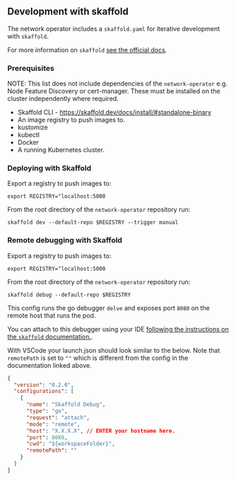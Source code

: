 ## Development with skaffold

The network operator includes a `skaffold.yaml` for iterative development with `skaffold`.

For more information on `skaffold` [see the official docs](https://skaffold.dev/).

### Prerequisites
NOTE: This list does not include dependencies of the `network-operator` e.g. Node Feature Discovery or cert-manager. These must be installed on the cluster independently where required.

- Skaffold CLI - https://skaffold.dev/docs/install/#standalone-binary
- An image registry to push images to.
- kustomize
- kubectl
- Docker
- A running Kubernetes cluster.

### Deploying with Skaffold

Export a registry to push images to:

`export REGISTRY="localhost:5000`

From the root directory of the `network-operator` repository run:

`skaffold dev --default-repo $REGISTRY --trigger manual`

### Remote debugging with Skaffold

Export a registry to push images to:

`export REGISTRY="localhost:5000`

From the root directory of the `network-operator` repository run:

`skaffold debug --default-repo $REGISTRY`

This config runs the go debugger `delve` and exposes port `8080` on the remote host that runs the pod.

You can attach to this debugger using your IDE [following the instructions on the `skaffold` documentation.](https://skaffold.dev/docs/workflows/debug/#detailed-debugger-configuration-and-setup). 

With VSCode your launch.json should look similar to the below. Note that `remotePath` is set to `""` which is different from the config in the documentation linked above.
```json
{
  "version": "0.2.0",
  "configurations": [
    {
      "name": "Skaffold Debug",
      "type": "go",
      "request": "attach",
      "mode": "remote",
      "host": "X.X.X.X", // ENTER your hostname here.
      "port": 8080,
      "cwd": "${workspaceFolder}",
      "remotePath": ""
    }
  ]
}
```
